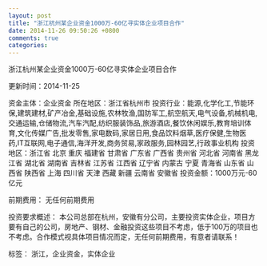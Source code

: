 ```yaml
---
layout: post
title: "浙江杭州某企业资金1000万-60亿寻实体企业项目合作"
date: 2014-11-26 09:50:26 +0800
comments: true
categories: 
---
```

浙江杭州某企业资金1000万-60亿寻实体企业项目合作



更新时间：2014-11-25

资金主体：企业资金
所在地区：浙江省杭州市
投资行业：能源,化学化工,节能环保,建筑建材,矿产冶金,基础设施,农林牧渔,国防军工,航空航天,电气设备,机械机电,交通运输,仓储物流,汽车汽配,纺织服装饰品,旅游酒店,餐饮休闲娱乐,教育培训体育,文化传媒广告,批发零售,家电数码,家居日用,食品饮料烟草,医疗保健,生物医药,IT互联网,电子通信,海洋开发,商务贸易,家政服务,园林园艺,行政事业机构
投资地区：浙江省 北京 重庆 福建省 甘肃省 广东省 广西省 贵州省 河北省 河南省 黑龙江省 湖北省 湖南省 吉林省 江苏省 江西省 辽宁省 内蒙古 宁夏 青海省 山东省 山西省 陕西省 上海 四川省 天津 西藏 新疆 云南省 安徽省
投资金额：1000万元-60亿元

前期费用：
无任何前期费用

投资要求概述：
本公司总部在杭州，安徽有分公司，主要投资实体企业，项目方要有自己的公司，房地产、钢材、金融投资这些项目不考虑，低于100万的项目也不考虑。合作模式视具体项目情况而定，无任何前期费用，有意者请联系！

标签：
浙江，企业资金，实体企业

